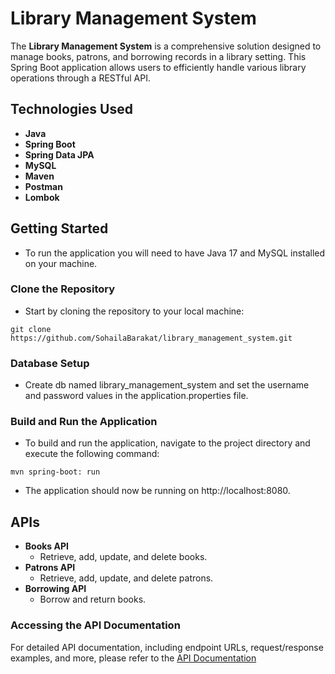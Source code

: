 # Library Management System
The **Library Management System** is a comprehensive solution designed to manage books, patrons, and borrowing records in a library setting. This Spring Boot application allows users to efficiently handle various library operations through a RESTful API.



## Technologies Used
- **Java** 
- **Spring Boot** 
- **Spring Data JPA** 
- **MySQL** 
- **Maven** 
- **Postman** 
- **Lombok** 


## Getting Started
- To run the application you will need to have Java 17 and MySQL installed on your machine.

### Clone the Repository
- Start by cloning the repository to your local machine:

```
git clone https://github.com/SohailaBarakat/library_management_system.git
```

### Database Setup
- Create db named library_management_system and set the username and password values in the application.properties file.

### Build and Run the Application
- To build and run the application, navigate to the project directory and execute the following command:

```
mvn spring-boot: run
```

- The application should now be running on http://localhost:8080.


## APIs 
- **Books API**
  - Retrieve, add, update, and delete books.
- **Patrons API**
  - Retrieve, add, update, and delete patrons.
- **Borrowing API**
  - Borrow and return books.

### Accessing the API Documentation
For detailed API documentation, including endpoint URLs, request/response examples, and more, please refer to the [API Documentation](https://github.com/SohailaBarakat/library_management_system/blob/master/API_DOCUMENTATION.md)
